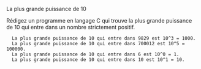 La plus grande puissance de 10

  Rédigez un programme en langage C qui trouve la plus grande puissance de 10 qui entre dans un nombre strictement positif.

      La plus grande puissance de 10 qui entre dans 9829 est 10^3 = 1000.
      La plus grande puissance de 10 qui entre dans 700012 est 10^5 = 100000.
      La plus grande puissance de 10 qui entre dans 6 est 10^0 = 1.
      La plus grande puissance de 10 qui entre dans 10 est 10^1 = 10.
